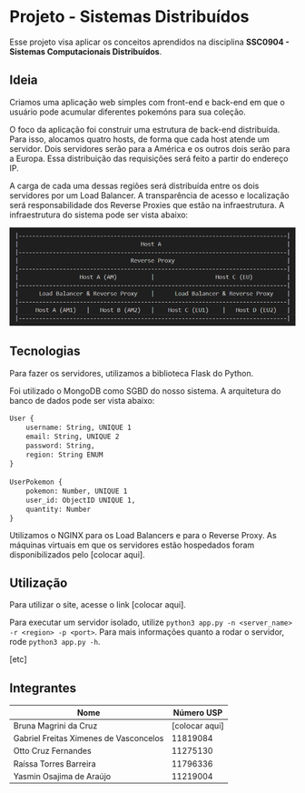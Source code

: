 # Projeto - Sistemas Distribuídos

Esse projeto visa aplicar os conceitos aprendidos na disciplina **SSC0904 - Sistemas Computacionais Distribuídos**.

## Ideia

Criamos uma aplicação web simples com front-end e back-end em que o usuário pode acumular diferentes pokemóns para sua coleção.

O foco da aplicação foi construir uma estrutura de back-end distribuída. Para isso, alocamos quatro hosts, de forma que cada host atende um servidor. Dois servidores serão para a América e os outros dois serão para a Europa. Essa distribuição das requisições será feito a partir do endereço IP.

A carga de cada uma dessas regiões será distribuída entre os dois servidores por um Load Balancer. A transparência de acesso e localização será responsabilidade dos Reverse Proxies que estão na infraestrutura. A infraestrutura do sistema pode ser vista abaixo:

![Diagrama da infraestrutura do sistema](images/diagrama_arquitetura.png)

## Tecnologias
Para fazer os servidores, utilizamos a biblioteca Flask do Python.

Foi utilizado o MongoDB como SGBD do nosso sistema. A arquitetura do banco de dados pode ser vista abaixo:

    User {
		username: String, UNIQUE 1
		email: String, UNIQUE 2
		password: String,
		region: String ENUM
	}

	UserPokemon {
		pokemon: Number, UNIQUE 1
		user_id: ObjectID UNIQUE 1,
		quantity: Number
	}

Utilizamos o NGINX para os Load Balancers e para o Reverse Proxy.
As máquinas virtuais em que os servidores estão hospedados foram disponibilizados pelo [colocar aqui].

## Utilização
Para utilizar o site, acesse o link [colocar aqui].

Para executar um servidor isolado, utilize `python3 app.py -n <server_name> -r <region> -p <port>`.
Para mais informações quanto a rodar o servidor, rode `python3 app.py -h`.

[etc]

## Integrantes
Nome    | Número USP
--------|-----------
Bruna Magrini da Cruz | [colocar aqui]
Gabriel Freitas Ximenes de Vasconcelos | 11819084
Otto Cruz Fernandes | 11275130
Raíssa Torres Barreira | 11796336
Yasmin Osajima de Araújo | 11219004